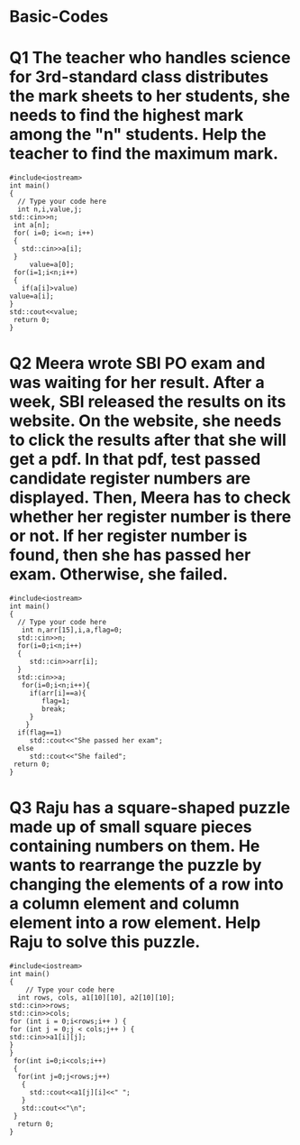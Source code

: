 # Basic-Codes
# Q1 The teacher who handles science for 3rd-standard class distributes the mark sheets to her students, she needs to find the highest mark among the "n" students. Help the teacher to find the maximum mark.
```
#include<iostream>
int main()
{
  // Type your code here
  int n,i,value,j;
std::cin>>n;
 int a[n];
 for( i=0; i<=n; i++)
 {
   std::cin>>a[i];
 }
     value=a[0]; 
 for(i=1;i<n;i++)
 {
   if(a[i]>value)
value=a[i];
}
std::cout<<value;
 return 0;
}
```


# Q2 Meera wrote SBI PO exam and was waiting for her result. After a week, SBI released the results on its website. On the website, she needs to click the results after that she will get a pdf. In that pdf, test passed candidate register numbers are displayed. Then, Meera has to check whether her register number is there or not. If her register number is found, then she has passed her exam. Otherwise, she failed.

```
#include<iostream>
int main()
{
  // Type your code here
   int n,arr[15],i,a,flag=0;
  std::cin>>n;
  for(i=0;i<n;i++)
  {
     std::cin>>arr[i];
  }
  std::cin>>a;
   for(i=0;i<n;i++){
     if(arr[i]==a){
        flag=1;
        break;
     }
    }
  if(flag==1)
     std::cout<<"She passed her exam";
  else
     std::cout<<"She failed";
 return 0;
}
```
# Q3 Raju has a square-shaped puzzle made up of small square pieces containing numbers on them. He wants to rearrange the puzzle by changing the elements of a row into a column element and column element into a row element. Help Raju to solve this puzzle.
```
#include<iostream>
int main()
{
    // Type your code here
  int rows, cols, a1[10][10], a2[10][10];
std::cin>>rows;
std::cin>>cols;
for (int i = 0;i<rows;i++ ) {
for (int j = 0;j < cols;j++ ) {
std::cin>>a1[i][j];
}
}
 for(int i=0;i<cols;i++)
 {
  for(int j=0;j<rows;j++)
   {
     std::cout<<a1[j][i]<<" ";
   }
   std::cout<<"\n";
 }
  return 0;
}
```
